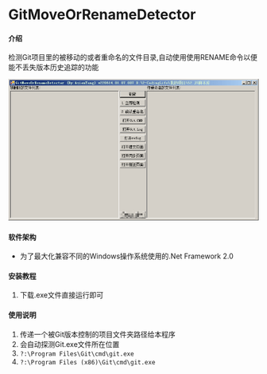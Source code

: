 # GitMoveOrRenameDetector

#### 介绍
检测Git项目里的被移动的或者重命名的文件目录,自动使用使用RENAME命令以便能不丢失版本历史追踪的功能

![screenshot.png](screenshot.png.png)

#### 软件架构

* 为了最大化兼容不同的Windows操作系统使用的.Net Framework 2.0


#### 安装教程

1.  下载.exe文件直接运行即可

#### 使用说明

1.  传递一个被Git版本控制的项目文件夹路径给本程序
2.  会自动探测Git.exe文件所在位置
3.  `?:\Program Files\Git\cmd\git.exe`
4.  `?:\Program Files (x86)\Git\cmd\git.exe`
